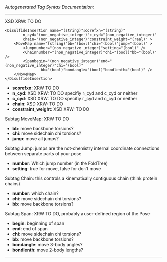 _Autogenerated Tag Syntax Documentation:_

---
XSD XRW: TO DO

```
<DisulfideInsertion name="(string)"scorefxn="(string)"
        n_cyd="(non_negative_integer)"c_cyd="(non_negative_integer)"
        chain="(non_negative_integer)"constraint_weight="(real)" >
    <MoveMap name="(string)"bb="(bool)"chi="(bool)"jump="(bool)" >
        <Jumpnumber="(non_negative_integer)"setting="(bool)" />
        <Chainnumber="(non_negative_integer)"chi="(bool)"bb="(bool)" />
        <Spanbegin="(non_negative_integer)"end="(non_negative_integer)"chi="(bool)"
                bb="(bool)"bondangle="(bool)"bondlenth="(bool)" />
    </MoveMap>
</DisulfideInsertion>
```

-   **scorefxn**: XRW TO DO
-   **n_cyd**: XSD XRW: TO DO specifiy n_cyd and c_cyd or neither
-   **c_cyd**: XSD XRW: TO DO specifiy n_cyd and c_cyd or neither
-   **chain**: XSD XRW: TO DO
-   **constraint_weight**: XSD XRW: TO DO


Subtag MoveMap:   XRW TO DO

-   **bb**: move backbone torsions?
-   **chi**: move sidechain chi torsions?
-   **jump**: move all jumps?


Subtag Jump:   jumps are the not-chemistry internal coordinate connections between separate parts of your pose

-   **number**: Which jump number (in the FoldTree)
-   **setting**: true for move, false for don't move

Subtag Chain:   this controls a kinematically contiguous chain (think protein chains)

-   **number**: which chain?
-   **chi**: move sidechain chi torsions?
-   **bb**: move backbone torsions?

Subtag Span:   XRW TO DO, probably a user-defined region of the Pose

-   **begin**: beginning of span
-   **end**: end of span
-   **chi**: move sidechain chi torsions?
-   **bb**: move backbone torsions?
-   **bondangle**: move 3-body angles?
-   **bondlenth**: move 2-body lengths?

---
